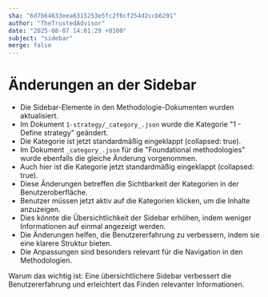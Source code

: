 ```yaml
---
sha: "6d7b64633eea6315253e5fc2f6cf254d2ccb6291"
author: "TheTrustedAdvisor"
date: "2025-08-07 14:01:29 +0100"
subject: "sidebar"
merge: false
---
```


# Änderungen an der Sidebar

- Die Sidebar-Elemente in den Methodologie-Dokumenten wurden aktualisiert.
- Im Dokument `1-strategy/_category_.json` wurde die Kategorie "1 - Define strategy" geändert.
- Die Kategorie ist jetzt standardmäßig eingeklappt (collapsed: true).
- Im Dokument `_category_.json` für die "Foundational methodologies" wurde ebenfalls die gleiche Änderung vorgenommen.
- Auch hier ist die Kategorie jetzt standardmäßig eingeklappt (collapsed: true).
- Diese Änderungen betreffen die Sichtbarkeit der Kategorien in der Benutzeroberfläche.
- Benutzer müssen jetzt aktiv auf die Kategorien klicken, um die Inhalte anzuzeigen.
- Dies könnte die Übersichtlichkeit der Sidebar erhöhen, indem weniger Informationen auf einmal angezeigt werden.
- Die Änderungen helfen, die Benutzererfahrung zu verbessern, indem sie eine klarere Struktur bieten.
- Die Anpassungen sind besonders relevant für die Navigation in den Methodologien.

Warum das wichtig ist: Eine übersichtlichere Sidebar verbessert die Benutzererfahrung und erleichtert das Finden relevanter Informationen.

